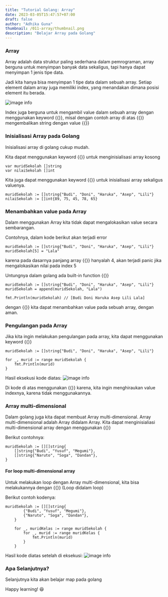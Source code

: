 ```yaml
---
title: "Tutorial Golang: Array"
date: 2023-03-05T15:47:57+07:00
draft: false
author: "Adhika Guna"
thumbnail: /011-array/thumbnail.png
description: "Belajar Array pada Golang"
---
```



### Array 

Array adalah data struktur paling sederhana dalam pemrograman, array berguna untuk menyimpan banyak data sekaligus, tapi hanya dapat menyimpan 1 jenis tipe data.

Jadi kita hanya bisa menyimpan 1 tipe data dalam sebuah array. Setiap element dalam array juga memiliki index, yang menandakan dimana posisi element itu berada.

![image info](/011-array/pict1.png)

Index juga berguna untuk mengambil value dalam sebuah array dengan menggunakan keyword {{<singlelinecodeblock text="array[num_of_index]">}}, misal dengan contoh array di atas {{<singlelinecodeblock text="array[3]">}} mengembalikan string dengan value {{<singlelinecodeblock text="Asep">}} 

### Inisialisasi Array pada Golang

Inisialisasi array di golang cukup mudah.

Kita dapat menggunakan keyword {{<singlelinecodeblock text="var">}} untuk menginisialisasi array kosong
```golang
var muridSekolah []string
var nilaiSekolah []int
```

Kita juga dapat menggunakan keyword {{<singlelinecodeblock text=":=">}} untuk inisialisasi array sekaligus valuenya.

```golang
muridSekolah := []string{"Budi", "Doni", "Haruka", "Asep", "Lili"}
nilaiSekolah := []int{89, 75, 45, 78, 65}
```


### Menambahkan value pada Array

Dalam menggunakan Array kita tidak dapat mengalokasikan value secara sembarangan.

Contohnya, dalam kode berikut akan terjadi error
```golang
muridSekolah := []string{"Budi", "Doni", "Haruka", "Asep", "Lili"}
muridSekolah[5] = "Lala"
```

karena pada dasarnya panjang array {{<singlelinecodeblock text="muridSekolah">}} hanyalah 4, akan terjadi panic jika mengalokasikan nilai pada index 5

Untungnya dalam golang ada built-in function {{<singlelinecodeblock text="append">}} 

```golang
muridSekolah := []string{"Budi", "Doni", "Haruka", "Asep", "Lili"}
muridSekolah = append(muridSekolah, "Lala")

fmt.Println(muridSekolah) // [Budi Doni Haruka Asep Lili Lala]
```

dengan {{<singlelinecodeblock text="append">}} kita dapat menambahkan value pada sebuah array, dengan aman.

### Pengulangan pada Array
Jika kita ingin melakukan pengulangan pada array, kita dapat menggunakan keyword {{<singlelinecodeblock text="for range">}}
```golang
muridSekolah := []string{"Budi", "Doni", "Haruka", "Asep", "Lili"}

for _, murid := range muridSekolah {
    fmt.Println(murid)
}
```
Hasil eksekusi kode diatas:
![image info](/011-array/pict2.jpeg)

Di kode di atas menggunakan {{<singlelinecodeblock text="_">}} karena, kita ingin menghiraukan value indexnya, karena tidak menggunakannya.

### Array multi-dimensional

Dalam golang juga kita dapat membuat Array multi-dimensional. Array multi-dimensional adalah Array didalam Array. Kita dapat menginisialiasi multi-dimensional array dengan menggunakan {{<singlelinecodeblock text="[][]">}}

Berikut contohnya:
```golang
muridSekolah := [][]string{
    []string{"Budi", "Yusuf", "Megumi"},
    []string{"Naruto", "Soga", "Dandan"},
}
```

#### For loop multi-dimensional array

Untuk melakukan loop dengan Array multi-dimensional, kita bisa melakukannya dengan  {{<singlelinecodeblock text="nested loop">}}  (Loop didalam loop)

Berikut contoh kodenya:
```golang
muridSekolah := [][]string{
		{"Budi", "Yusuf", "Megumi"},
		{"Naruto", "Soga", "Dandan"},
	}

	for _, muridKelas := range muridSekolah {
		for _, murid := range muridKelas {
			fmt.Println(murid)
		}
	}
```

Hasil kode diatas setelah di eksekusi:
![image info](/011-array/pict3.jpg)

### Apa Selanjutnya?

Selanjutnya kita akan belajar map pada golang

Happy learning! 😆


